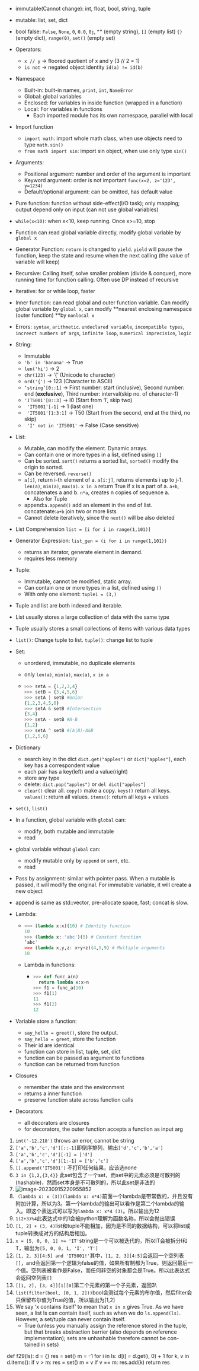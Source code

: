 - immutable(Cannot change): int, float, bool, string, tuple
- mutable: list, set, dict
- bool false: `False`, `None`, `0`, `0.0`, `0j`, `“”` (empty string), `[]` (empty list) `{}` (empty dict), `range(0)`, `set()` (empty set)
- Operators: 
  - `x // y` -> floored quotient of x and y (3 // 2 = 1)
  - `is not` -> negated object identity `id(a) != id(b)`
- Namespace
  - Built-in: built-in names, `print`, `int`, `NameError`
  - Global: global variables
  - Enclosed: for variables in inside function (wrapped in a function)
  - Local: For variables in functions
    - Each imported module has its own namespace, parallel with local
- Import function
  - `import math`: import whole math class, when use objects need to type `math.sin()`
  - `from math import sin`: import sin object, when use only type `sin()`
- Arguments:
  - Positional argument: number and order of the argument is important
  - Keyword argument: order is not important `func(x=2, z='123', y=1234)`
  - Default/optional argument: can be omitted, has default value
- Pure function: function without side-effect(I/O task); only mapping; output depend only on input (can not use global variables)
- `while(x<10)`: when x<10, keep running. Once x>=10, stop
- Function can read global variable directly, modify global variable by `global x`
- Generator Function: `return` is changed to `yield`. `yield` will pause the function, keep the state and resume when the next calling (the value of variable will keep)
- Recursive: Calling itself, solve smaller problem (divide & conquer), more running time for function calling. Often use DP instead of recursive
- Iterative: for or while loop, faster
- Inner function: can read global and outer function variable. Can modify global variable by `global x`, can modify **nearest enclosing namespace (outer function) **by `nonlocal x`
- Errors: `syntax`, `arithmetic`. `undeclared variable`, `incompatible types`, `increect numbers of args`, `infinite loop`, `numerical imprecision`, `logic`
- String:
  - Immutable
  - `'b' in 'banana'` -> True
  - `len('hi')` -> 2
  - `chr(123)` -> ‘{’ (Unicode to character)
  - `ord('{')` -> 123 (Character to ASCII)
  - `‘string’[0::1]` -> First number: start (inclusive), Second number: end (**exclusive**), Third number: interval(skip no. of character-1)
  - `'IT5001'[0::3]` -> I0 (Start from ‘I’, skip two)
  - ` 'IT5001'[-1]` -> 1 (last one)
  - ` 'IT5001'[1:3:1]` -> T50 (Start from the second, end at the third, no skip)
  - ` 'I' not in 'IT5001'` -> False (Case sensitive)

- List:
  - Mutable, can modify the element. Dynamic arrays.
  - Can contain one or more types in a list, defined using `[]`
  - Can be sorted. `sort()` returns a sorted list, `sorted()` modify the origin to sorted.
  - Can be reversed. `reverse()`
  - `a[i]`, return i-th element of a. `a[i:j]`, returns elements i up to j-1. `len(a)`, `min(a)`, `max(a)`. `x in a` return True if x is a part of a. `a+b`, concatenates a and b. `n*a`, creates n copies of sequence a.
    - Also for Tuple
  - append:`a.append()` add an element in the end of list. concatenate:`a+b` join two or more lists
  - Cannot delete iteratively, since the `next()` will be also deleted
- List Comprehension `list = [i for i in range(1,101)]`
- Generator Expression: `list_gen = (i for i in range(1,101))`
  - returns an iterator, generate element in demand.
  - requires less memory

- Tuple:

  - Immutable, cannot be modified, static array.
  - Can contain one or more types in a list, defined using `()`
  - With only one element: `tuple1 = (3,)`

- Tuple and list are both indexed and iterable.

- List usually stores a large collection of data with the same type

- Tuple usually stores a small collections of items with various data types

- `list()`: Change tuple to list. `tuple()`: change list to tuple

- Set:

  - unordered, immutable, no duplicate elements

  - only `len(a)`, `min(a)`, `max(a)`, `x in a`

  - ```python
    >>> setA = {1,2,3,4}
    >>> setB = {3,4,5,6}
    >>> setA | setB #Union
    {1,2,3,4,5,6}
    >>> setA & setB #Intersection
    {3,4}
    >>> setA - setB #A-B
    {1,2}
    >>> setA ^ setB #(A|B)-A&B
    {1,2,5,6}
    ```

- Dictionary

  - search key in the dict `dict.get("apples")` or `dict["apples"]`, each key has a correspondent value
  - each pair has a key(left) and a value(right)
  - store any type
  - delete: `dict.pop("apples")` or `del dict["apples"]`
  - `clear()` clear all. `copy()` make a copy. `keys()` return all keys. `values()`: return all values. `items()`: return all keys + values

- `set()`, `list()`

- In a function, global variable with `global` can:

  - modify, both mutable and immutable
  - read

- global variable without `global` can:

  - modify mutable only by `append` or `sort`, etc.
  - read

- Pass by assignment: similar with pointer pass. When a mutable is passed, it will modify the original. For immutable variable, it will create a new object

- append is same as std::vector, pre-allocate space, fast; concat is slow.

- Lambda: 

  - ```python
    >>> (lambda x:x)(10) # Identity function
    10
    >>> (lambda x: 'abc')(5) # Constant function
    ‘abc'
    >>> (lambda x,y,z: x+y+z)(4,5,9) # Multiple arguments
    18
    ```

  - Lambda in functions:

    - ```python
      >>> def func_a(n)
      	return lambda x:x+n
      >>> f1 = func_a(10)
      >>> f1(1)
      11
      >>> f1(2)
      12
      ```

    

- Variable store a function: 

  - `say_hello = greet()`, store the output. 
  - `say_hello = greet`, store the function
  - Their id are identical
  - function can store in list, tuple, set, dict
  - function can be passed as argument to functions
  - function can be returned from function

- Closures

  - remember the state and the environment
  - returns a inner function
  - preserve function state across function calls

- Decorators

  - all decorators are closures
  - for decorators, the outer function accepts a function as input arg











1. `int('-12.210')` throws an error, cannot be string
2. `['a','b','c','d'][::-1]`即倒序排列，输出`['d','c','b','a']`
3. `['a','b','c','d'][-1] = ['d']`
4. `['a','b','c','d'][1:-1] = ['b','c'] `
5. `[].append('IT5001')` 不打印任何结果，应该选none
6. `3 in {1,2,{3,4}}` 此set包含了一个set，而set中的元素必须是可散列的(hashable)，然而set本身是不可散列的，所以此set是非法的
7. ![image-20230915220955852](https://images.wu.engineer/images/2023/09/15/image-20230915220955852.png)
8. `（lambda x: x (3))(lambda x: x*4)`前面一个lambda是带常数的，并且没有附加计算，所以为3。第一个lambda的输出可以看作是第二个lambda的输入。即这个表达式可以写为`lambda x: x*4 (3)`。所以输出为12
9. `1(2+3)%4`此表达式中的1会被python理解为函数名称，所以会抛出错误
10. `[1, 2] + (3, 4)`list和tuple不能相加，因为是不同的数据结构，可以将list或tuple转换成对方的结构后相加。
11. `x = [5, 0, 0, 1] += 'IT'`string是一个可以被迭代的，所以IT会被拆分I和T，输出为`[5, 0, 0, 1, 'I', 'T']`
12. `[1, 2, 3][4:5] and 'IT5001!'`其中，`[1, 2, 3][4:5]`会返回一个空列表`[]`，and会返回第一个逻辑为false的值，如果所有制都为True，则返回最后一个值。空列表被看作是False，而任何非空的对象都会是True。所以此表达式会返回空列表`[]`
13. `[[1, 2], [3, 4]][1][0]`第二个元素的第一个子元素，返回3\
14. `list(filter(bool, [0, 1, 2]))`bool会测试每个元素的布尔值，然后filter会只保留布尔值为True的值，所以输出为[1,2]
15. We say ‘x contains itself’ to mean that `x in x` gives True. As we have seen, a list ls can contain itself, such as when we do `ls.append(ls)`. However, a set/tuple can never contain itself.
    - True (unless you manually assign the reference stored in the tuple, but that breaks abstraction
      barrier (also depends on reference implementation); sets are unhashable therefore cannot be con-
      tained in sets)

def f29(ls):
	d = {}
	res = set()
	m = -1
	for i in ls:
		d[i] = d.get(i, 0) + 1
	for k, v in d.items():
		if v > m:
		res = set()
	m = v
	if v == m:
		res.add(k)
	return res



